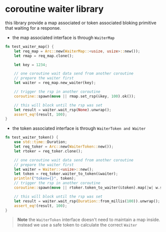 # coroutine waiter library

this library provide a map associated or token associated bloking
primitive that waiting for a response.

* the map associated interface is through `WaiterMap`
```rust
fn test_waiter_map() {
    let req_map = Arc::new(WaiterMap::<usize, usize>::new());
    let rmap = req_map.clone();

    let key = 1234;

    // one coroutine wait data send from another coroutine
    // prepare the waiter first
    let waiter = req_map.new_waiter(key);

    // trigger the rsp in another coroutine
    coroutine::spawn(move || rmap.set_rsp(&key, 100).ok());

    // this will block until the rsp was set
    let result = waiter.wait_rsp(None).unwrap();
    assert_eq!(result, 100);
}
```

* the token associated interface is through `WaiterToken and Waiter`
```rust
fn test_waiter_token() {
    use std::time::Duration;
    let req_toker = Arc::new(WaiterToken::new());
    let rtoker = req_toker.clone();

    // one coroutine wait data send from another coroutine
    // prepare the waiter first
    let waiter = Waiter::<usize>::new();
    let token = req_toker.waiter_to_token(&waiter);
    println!("token={}", token);
    // trigger the rsp in another coroutine
    coroutine::spawn(move || rtoker.token_to_waiter(&token).map(|w| w.set_rsp(100)));

    // this will block until the rsp was set
    let result = waiter.wait_rsp(Duration::from_millis(100)).unwrap();
    assert_eq!(result, 100);
}
```

> **Note**
> the `WaiterToken` interface doesn't need to maintain a map inside.
> instead we use a safe token to calculate the correct `Waiter` 
>
